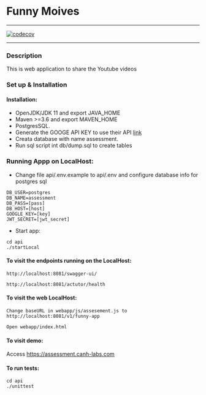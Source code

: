 # Funny Moives
---
[![codecov](https://codecov.io/gh/nguyenhuuca/assessment/branch/main/graph/badge.svg)](https://codecov.io/gh/nguyenhuuca/assessment)

---
### Description
This is web application to share the Youtube videos

### Set up & Installation
#### Installation:
- OpenJDK/JDK 11 and export JAVA_HOME
- Maven >=3.6 and export MAVEN_HOME
- PostgresSQL.
- Generate the GOOGE API KEY to use their API [link](https://console.cloud.google.com/apis/api/youtube.googleapis.com/credentials)
- Creata database with name assessment.
- Run sql script int db/dump.sql to create tables


### Running Appp on LocalHost:
- Change file api/.env.example to api/.env and configure database info for postgres sql
```shell
DB_USER=postgres
DB_NAME=assessment
DB_PASS=[pass]
DB_HOST=[host]
GOOGLE_KEY=[key]
JWT_SECRET=[jwt_secret]
```
- Start app:
```shell
cd api
./startLocal 
```

#### To visit the endpoints running on the LocalHost:
`http://localhost:8081/swagger-ui/`

`http://localhost:8081/actutor/health`

#### To visit the  web LocalHost:
`Change baseURL in webapp/js/assesement.js to http://localhost:8081/v1/funny-app`

`Open webapp/index.html`

#### To visit demo:
Access https://assessment.canh-labs.com

#### To run tests:
```shell
cd api
./unittest
```

